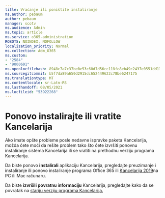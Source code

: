 ```yaml
---
title: Vraćanje ili poništite instaliranje
ms.author: pebaum
author: pebaum
manager: scotv
ms.audience: Admin
ms.topic: article
ms.service: o365-administration
ROBOTS: NOINDEX, NOFOLLOW
localization_priority: Normal
ms.collection: Adm_O365
ms.custom:
- "2584"
- "9000691"
ms.openlocfilehash: 8948c7a7c37be0e53c60d7d56cc118fc8eb49c2437e0551dd13b47cb1d683e85
ms.sourcegitcommit: b5f7da89a650d2915dc652449623c78be6247175
ms.translationtype: MT
ms.contentlocale: sr-Latn-RS
ms.lasthandoff: 08/05/2021
ms.locfileid: "53922268"
---
```

# <a name="reinstall-or-roll-back-office"></a>Ponovo instalirajte ili vratite Kancelarija

Ako imate opšte probleme posle nedavne ispravke paketa Kancelarija, možda ćete moći da rešite problem tako što ćete izvršiti ponovnu instaliranje sistema Kancelarija ili se vratiti na prethodnu verziju programa Kancelarija.

Da biste ponovo **instalirali** aplikaciju Kancelarija, pregledajte preuzimanje i instaliranje ili ponovo instaliranje programa Office 365 ili [Kancelarija 2019](https://support.office.com/article/download-and-install-or-reinstall-office-365-or-office-2019-on-a-pc-or-mac-4414eaaf-0478-48be-9c42-23adc4716658)na PC ili Mac računaru.

Da biste **izvršili povratnu informaciju** Kancelarija, pregledajte kako da se povratak na [stariju verziju programa Kancelarija.](https://support.microsoft.com/help/2770432/how-to-revert-to-an-earlier-version-of-office-2013-or-office-2016-clic)
